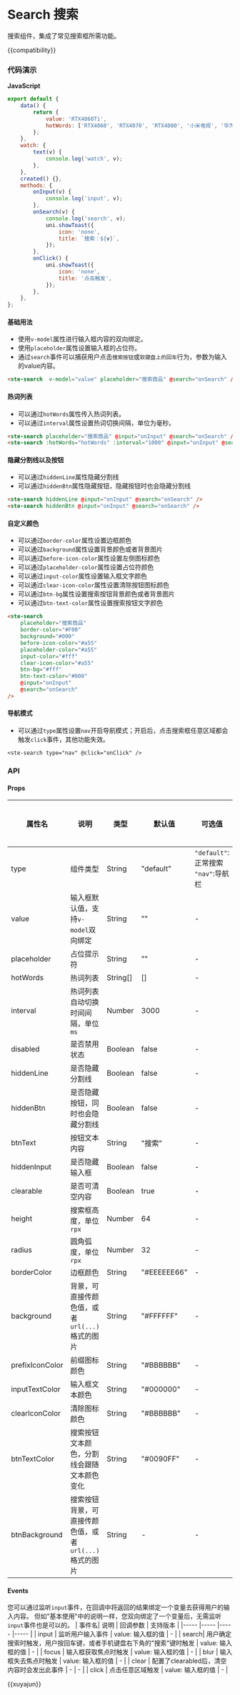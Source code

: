 # Search 搜索
搜索组件，集成了常见搜索框所需功能。

{{compatibility}}

### 代码演示
**JavaScript**
```javascript
export default {
	data() {
		return {
			value: 'RTX4060Ti',
			hotWords: ['RTX4060', 'RTX4070', 'RTX4080', '小米电视', '华为手机'],
		};
	},
	watch: {
		text(v) {
			console.log('watch', v);
		},
	},
	created() {},
	methods: {
		onInput(v) {
			console.log('input', v);
		},
		onSearch(v) {
			console.log('search', v);
			uni.showToast({
				icon: 'none',
				title: `搜索：${v}`,
			});
		},
		onClick() {
			uni.showToast({
				icon: 'none',
				title: '点击触发',
			});
		},
	},
};
```

#### 基础用法
- 使用`v-model`属性进行输入框内容的双向绑定。
- 使用`placeholder`属性设置输入框的占位符。
- 通过`search`事件可以捕获用户点击`搜索按钮`或`软键盘上的回车`行为，参数为输入的value内容。

```html
<ste-search  v-model="value" placeholder="搜索商品" @search="onSearch" />
```

#### 热词列表
- 可以通过`hotWords`属性传入热词列表。
- 可以通过`interval`属性设置热词切换间隔，单位为毫秒。

```html
<ste-search placeholder="搜索商品" @input="onInput" @search="onSearch" />
<ste-search :hotWords="hotWords" :interval="1000" @input="onInput" @search="onSearch" />
```

#### 隐藏分割线以及按钮
- 可以通过`hiddenLine`属性隐藏分割线
- 可以通过`hiddenBtn`属性隐藏按钮，隐藏按钮时也会隐藏分割线

```html
<ste-search hiddenLine @input="onInput" @search="onSearch" />
<ste-search hiddenBtn @input="onInput" @search="onSearch" />
```
#### 自定义颜色
- 可以通过`border-color`属性设置边框颜色
- 可以通过`background`属性设置背景颜色或者背景图片
- 可以通过`before-icon-color`属性设置左侧图标颜色
- 可以通过`placeholder-color`属性设置占位符颜色
- 可以通过`input-color`属性设置输入框文字颜色
- 可以通过`clear-icon-color`属性设置清除按钮图标颜色
- 可以通过`btn-bg`属性设置搜索按钮背景颜色或者背景图片
- 可以通过`btn-text-color`属性设置搜索按钮文字颜色

```html
<ste-search
	placeholder="搜索商品"
	border-color="#F00"
	background="#000"
	before-icon-color="#a55"
	placeholder-color="#a55"
	input-color="#fff"
	clear-icon-color="#a55"
	btn-bg="#fff"
	btn-text-color="#000"
	@input="onInput"
	@search="onSearch"
/>
```

#### 导航模式
- 可以通过`type`属性设置`nav`开启导航模式；开启后，点击搜索框任意区域都会触发`click`事件，其他功能失效。
```
<ste-search type="nav" @click="onClick" />
```


### API
#### Props
| 属性名			| 说明												| 类型		| 默认值			| 可选值									|支持版本	|
| -----				|-----												|-----		|-----			|-----									|-----		|
| type				| 组件类型											| String	| "default"		| `"default"`:正常搜索<br/>`"nav"`:导航栏	|-			|
| value				| 输入框默认值，支持`v-model`双向绑定					| String	| ""			| -										|-			|
| placeholder		| 占位提示符											| String	| ""			| -										|-			|
| hotWords			| 热词列表											| String[]	| []			| -										|-			|
| interval			| 热词列表自动切换时间间隔，单位`ms`					| Number	| 3000			| -										|-			|
| disabled			| 是否禁用状态										| Boolean	| false			| -										|-			|
| hiddenLine		| 是否隐藏分割线										| Boolean	| false			| -										|-			|
| hiddenBtn			| 是否隐藏按钮，同时也会隐藏分割线						| Boolean	| false			| -										|-			|
| btnText			| 按钮文本内容										| String	| "搜索"			| -										|-			|
| hiddenInput		| 是否隐藏输入框										| Boolean	| false			| -										|-			|
| clearable			| 是否可清空内容										| Boolean	| true			| -										|-			|
| height			| 搜索框高度，单位`rpx`								| Number	| 64			| -										|-			|
| radius			| 圆角弧度，单位`rpx`									| Number	| 32			| -										|-			|
| borderColor		| 边框颜色											| String	| "#EEEEEE66"	| -										|-			|
| background		| 背景，可直接传颜色值，或者`url(...)`格式的图片			| String	|"#FFFFFF"		| -										|-			|| placeholderColor	| 占位符文本颜色	| String| "#BBBBBB"	| -	|-	|
| prefixIconColor	| 前缀图标颜色										| String	| "#BBBBBB"		| -										|-			|
| inputTextColor	| 输入框文本颜色										| String	| "#000000"		| -										|-			|
| clearIconColor	| 清除图标颜色										| String	| "#BBBBBB"		| -										|-			|
| btnTextColor		| 搜索按钮文本颜色，分割线会跟随文本颜色变化				| String	| "#0090FF"		| -										|-			|
| btnBackground		| 搜索按钮背景，可直接传颜色值，或者`url(...)`格式的图片	| String	| -				| -										|-			|



#### Events
您可以通过监听`input`事件，在回调中将返回的结果绑定一个变量去获得用户的输入内容。
但如"基本使用"中的说明一样，您双向绑定了一个变量后，无需监听`input`事件也是可以的。
| 事件名| 说明																														| 回调参数					| 支持版本	|
|-----	|-----																													|-----						|-----		|
| input	| 监听用户输入事件																								| value: 输入框的值	| -				|
| search| 用户确定搜索时触发，用户按回车键，或者手机键盘右下角的"搜索"键时触发	| value: 输入框的值	| -				|
| focus	| 输入框获取焦点时触发																							| value: 输入框的值	| -				|
| blur	| 输入框失去焦点时触发																							| value: 输入框的值	| -				|
| clear	| 配置了clearabled后，清空内容时会发出此事件												| -								| -				|
| click	| 点击任意区域触发																								| value: 输入框的值	| -				|

{{xuyajun}}
